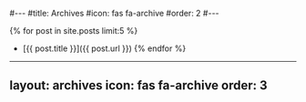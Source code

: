 #---
#title: Archives
#icon: fas fa-archive
#order: 2
#---

{% for post in site.posts limit:5 %}
  - [{{ post.title }}]({{ post.url }})
{% endfor %}
---
layout: archives
icon: fas fa-archive
order: 3
---

